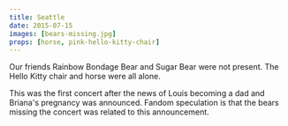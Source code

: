 ```yaml
---
title: Seattle
date: 2015-07-15
images: [bears-missing.jpg]
props: [horse, pink-hello-kitty-chair]
---
```

Our friends Rainbow Bondage Bear and Sugar Bear were not present. The Hello Kitty chair and horse were all alone.

This was the first concert after the news of Louis becoming a dad and Briana's pregnancy was announced. Fandom speculation is that the bears missing the concert was related to this announcement.
